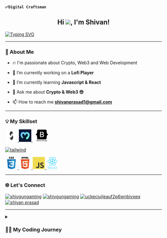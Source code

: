 **`✅Digital Craftsman`**

<h2 align="center">Hi <img src="https://raw.githubusercontent.com/MartinHeinz/MartinHeinz/master/wave.gif" width="30px">, I'm Shivan! </h2> 

[![Typing SVG](https://readme-typing-svg.demolab.com?font=Merienda&size=35&duration=3500&pause=700&color=f75c7e&center=true&vCenter=true&height=75&width=1300px&lines=I'm+an+aspiring+Developer💻;I'm+a+Tea+Enthusiast🍵;I'm+a+Crypto+Hodler💎;I'm+a+NFT+Collector🏆;Web3+to+the+🌙)](https://git.io/typing-svg)

--------------

<h3 align="left">🚀 About Me</h3>

- 🔥 I'm passionate about Crypto, Web3 and Web Development

- 🔭 I’m currently working on a **Lofi Player**

- 🌱 I’m currently learning **Javascript & React**

- 💬 Ask me about **Crypto & Web3 😎**

- 📫 How to reach me **shivanprasad1@gmail.com**

--------------

<h3 align="left">💡 My Skillset</h3>
<p align="left"> 
<a href="" target="_blank" rel="noreferrer"> <img src="https://github.com/ShivgunGaming/ShivgunGaming/blob/main/Solidity-Logo.wine.png" alt="solidity" width="40" height="40" /> </a>
<a href="" target="_blank" rel="noreferrer" style="padding-right:10px"> <img src="https://github.com/ShivgunGaming/ShivgunGaming/blob/main/80474746.png" alt="moralis" width="40" height="40" /> </a>
<a href="https://getbootstrap.com" target="_blank" rel="noreferrer"> <img src="https://raw.githubusercontent.com/devicons/devicon/master/icons/bootstrap/bootstrap-plain-wordmark.svg" alt="bootstrap" width="40" height="40"/> </a>
<p align="left"> <a href="https://tailwindcss.com/" target="_blank" rel="noreferrer"> <img src="https://www.vectorlogo.zone/logos/tailwindcss/tailwindcss-icon.svg" alt="tailwind" width="40" height="40"/> </a> </p>
<a href="https://www.w3schools.com/css/" target="_blank" rel="noreferrer"> <img src="https://raw.githubusercontent.com/devicons/devicon/master/icons/css3/css3-original-wordmark.svg" alt="css3" width="40" height="40"/> </a> 
<a href="https://www.w3.org/html/" target="_blank" rel="noreferrer"> <img src="https://raw.githubusercontent.com/devicons/devicon/master/icons/html5/html5-original-wordmark.svg" alt="html5" width="40" height="40"/> </a> 
<a href="https://developer.mozilla.org/en-US/docs/Web/JavaScript" target="_blank" rel="noreferrer"> <img src="https://raw.githubusercontent.com/devicons/devicon/master/icons/javascript/javascript-original.svg" alt="javascript" width="40" height="40"/> </a> 
<a href="https://reactjs.org/" target="_blank" rel="noreferrer"> <img src="https://raw.githubusercontent.com/devicons/devicon/master/icons/react/react-original-wordmark.svg" alt="react" width="40" height="40"/> </a> </p>

 --------------

<h3 align="left">🌐 Let's Connect</h3>
<p align="left">
<a href="https://twitter.com/shivgungaming" target="blank"><img align="center" src="https://raw.githubusercontent.com/rahuldkjain/github-profile-readme-generator/master/src/images/icons/Social/twitter.svg" alt="shivgungaming" height="30" width="40" /></a>
<a href="https://instagram.com/shivgungaming" target="blank"><img align="center" src="https://raw.githubusercontent.com/rahuldkjain/github-profile-readme-generator/master/src/images/icons/Social/instagram.svg" alt="shivgungaming" height="30" width="40" /></a>
<a href="https://www.youtube.com/c/uckeciujleauf2p6wnbivxeq" target="blank"><img align="center" src="https://raw.githubusercontent.com/rahuldkjain/github-profile-readme-generator/master/src/images/icons/Social/youtube.svg" alt="uckeciujleauf2p6wnbivxeq" height="30" width="40" /></a>
<a href="https://www.linkedin.com/in/shivan-prasad-2496a2239/" target="blank"><img align="center" src="https://raw.githubusercontent.com/rahuldkjain/github-profile-readme-generator/master/src/images/icons/Social/linked-in-alt.svg" alt="shivan prasad" height="30" width="40" /></a>
</p>

--------------

<details>
 <summary><h3>👨‍💻 My Coding Journey</h3></summary>
   I started Crypto in start of year 2021 and took a coding class in that time. After that i knew i wanted to do programming & developing, so i started learning Python for the rest of the year. Start of 2022, i started learning JavaScript and started building projects and then web3 projects. Once i was ready, i joined Moralis Academy and started to do courses. I started JavaScript Programming course and started picking up concepts of JavaScript really quickly. After i finished JavaScript and got my certificate, i learned the basics of Blockchain, Bitcoin and Ethereum. And now i am doing Smart Contract Programming 101. I am chasing my dreams with code and i won't stop until i get there.
